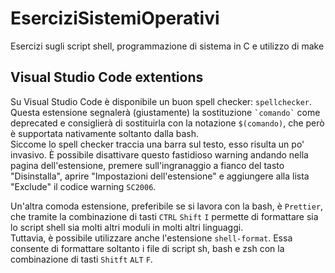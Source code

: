 # EserciziSistemiOperativi

Esercizi sugli script shell, programmazione di sistema in C e utilizzo di make

## Visual Studio Code extentions

Su Visual Studio Code è disponibile un buon spell checker: `spellchecker`. Questa estensione segnalerà (giustamente) la sostituzione `` `comando` `` come deprecated e consiglierà di sostituirla con la notazione `$(comando)`, che però è supportata nativamente soltanto dalla bash.
\
Siccome lo spell checker traccia una barra sul testo, esso risulta un po' invasivo. È possibile disattivare questo fastidioso warning andando nella pagina dell'estensione, premere sull'ingranaggio a fianco del tasto "Disinstalla", aprire "Impostazioni dell'estensione" e aggiungere alla lista "Exclude" il codice warning `SC2006`.

Un'altra comoda estensione, preferibile se si lavora con la bash, è `Prettier`, che tramite la combinazione di tasti `CTRL` `Shift` `I` permette di formattare sia lo script shell sia molti altri moduli in molti altri linguaggi. 
\
Tuttavia, è possibile utilizzare anche l'estensione `shell-format`. Essa consente di formattare soltanto i file di script sh, bash e zsh con la combinazione di tasti `Shitft` `ALT` `F`.
